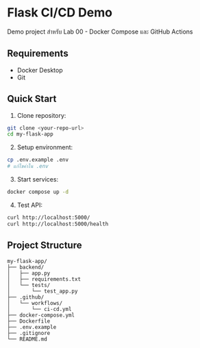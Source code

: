 # Flask CI/CD Demo

Demo project สำหรับ Lab 00 - Docker Compose และ GitHub Actions

## Requirements

- Docker Desktop
- Git

## Quick Start

1. Clone repository:
```bash
git clone <your-repo-url>
cd my-flask-app
```

2. Setup environment:
```bash
cp .env.example .env
# แก้ไขค่าใน .env
```

3. Start services:
```bash
docker compose up -d
```

4. Test API:
```bash
curl http://localhost:5000/
curl http://localhost:5000/health
```

## Project Structure

```
my-flask-app/
├── backend/
│   ├── app.py
│   ├── requirements.txt
│   └── tests/
│       └── test_app.py
├── .github/
│   └── workflows/
│       └── ci-cd.yml
├── docker-compose.yml
├── Dockerfile
├── .env.example
├── .gitignore
└── README.md
```
